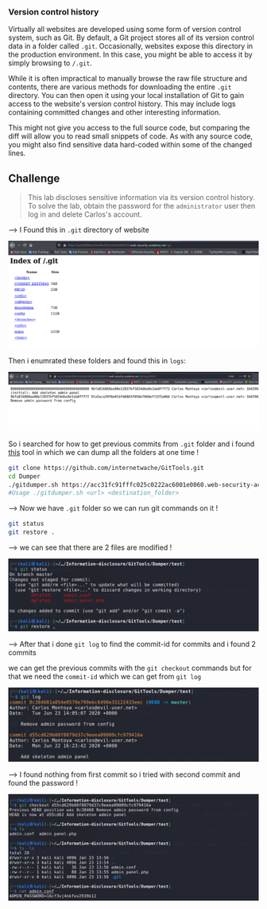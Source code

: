 ### Version control history

Virtually all websites are developed using some form of version control system, such as Git. By default, a Git project stores all of its version control data in a folder called `.git`. Occasionally, websites expose this directory in the production environment. In this case, you might be able to access it by simply browsing to `/.git`.

While it is often impractical to manually browse the raw file structure and contents, there are various methods for downloading the entire `.git` directory. You can then open it using your local installation of Git to gain access to the website's version control history. This may include logs containing committed changes and other interesting information.

This might not give you access to the full source code, but comparing the diff will allow you to read small snippets of code. As with any source code, you might also find sensitive data hard-coded within some of the changed lines.

## Challenge

> This lab discloses sensitive information via its version control history. To solve the lab, obtain the password for the `administrator` user then log in and delete Carlos's account.

--> I Found this in `.git` directory of website

![](Attachments/Pastedimage20220123141709.png)

Then i enumrated these folders and found this in `logs`:

![](Attachments/Pastedimage20220123141843.png)

So i searched for how to get previous commits from `.git` folder and i found [this](https://github.com/internetwache/GitTools) tool in which we can dump all the folders at one time !

```bash
git clone https://github.com/internetwache/GitTools.git
cd Dumper
./gitdumper.sh https://acc31fc91fffc025c0222ac6001e0060.web-security-academy.net/.git/ test
#Usage ./gitdumper.sh <url> <destination_folder>
```

--> Now we have `.git` folder so we can run git commands on it !

```bash
git status
git restore .
```

--> we can see that there are 2 files are modified !

![](Attachments/Pastedimage20220123141103.png)

--> After that i done `git log` to find the commit-id for commits and i found 2 commits

we can get the previous commits with the `git checkout` commands but for that we need the `commit-id` which we can get from `git log`

![](Attachments/Pastedimage20220123141151.png)

--> I found nothing from first commit so i tried with second commit and found the password !

![](Attachments/Pastedimage20220123141339.png)
